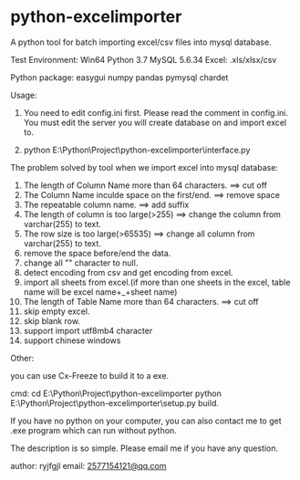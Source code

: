 # python-excelimporter
A python tool for batch importing excel/csv files into mysql database.

Test Environment:
Win64
Python 3.7
MySQL 5.6.34
Excel: .xls/xlsx/csv

Python package:
easygui
numpy
pandas
pymysql
chardet


Usage:

1. You need to edit config.ini first. Please read the comment in config.ini. You must edit the server you will create database on and import excel to.

2. python E:\Python\Project\python-excelimporter\interface.py

The problem solved by tool when we import excel into mysql database:

1. The length of Column Name more than 64 characters. ==> cut off
2. The Column Name inculde space on the first/end. ==> remove space
3. The repeatable column name. ==> add suffix
4. The length of column is too large(>255) ==> change the column from varchar(255) to text.
5. The row size is too large(>65535) ==> change all column from varchar(255) to text.
6. remove the space before/end the data.
7. change all "" character to null.
8. detect encoding from csv and get encoding from excel.
9. import all sheets from excel.(if more than one sheets in the excel, table name will be excel name+_+sheet name)
10. The length of Table Name more than 64 characters. ==> cut off
11. skip empty excel.
12. skip blank row.
13. support import utf8mb4 character
14. support chinese windows

Other:

you can use Cx-Freeze to build it to a exe.

cmd: cd E:\Python\Project\python-excelimporter
python E:\Python\Project\python-excelimporter\setup.py build.

If you have no python on your computer, you can also contact me to get .exe program which can run without python.


The description is so simple. Please email me if you have any question.


author: ryjfgjl
email: 2577154121@qq.com

